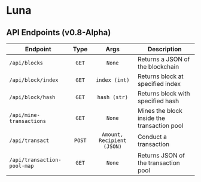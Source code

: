 # Luna

## API Endpoints (v0.8-Alpha)

| Endpoint                    | Type   | Args                | Description                                 |
|-----------------------------|:------:|:-------------------:|---------------------------------------------|
| `/api/blocks`               | `GET`  | `None`              | Returns a JSON of the blockchain            |
| `/api/block/index`          | `GET`  | `index (int)`       | Returns block at specified index            |
| `/api/block/hash`           | `GET`  | `hash (str)`        | Returns block with specified hash           |
| `/api/mine-transactions`    | `GET`  | `None`              | Mines the block inside the transaction pool |
| `/api/transact`             | `POST` | `Amount, Recipient (JSON)`| Conduct a transaction                       |
| `/api/transaction-pool-map` | `GET`  | `None`              | Returns JSON of the transaction pool        |
